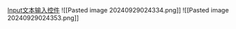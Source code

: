 [Input文本输入控件](file:///D:/Obsidian%20Unity/Unity/UI%20System/Assets/Scripts/NGUI/%E7%9F%A5%E8%AF%86%E7%82%B9/%E7%BB%83%E4%B9%A0%E9%A2%98/Lesson8/ChangeNamePanel.cs)
![[Pasted image 20240929024334.png]]
![[Pasted image 20240929024353.png]]